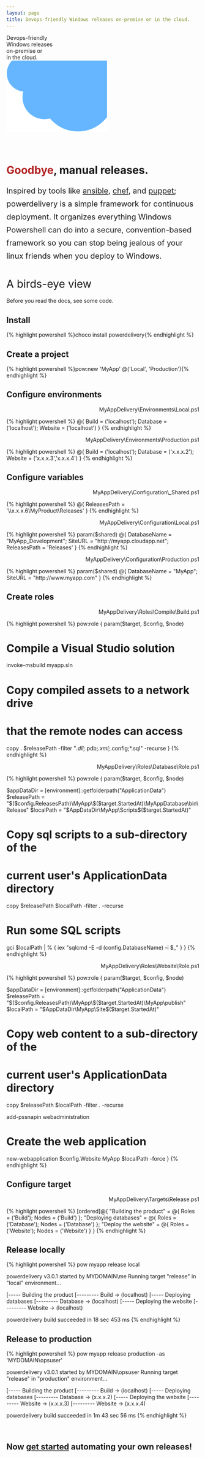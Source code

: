 ```yaml
---
layout: page
title: Devops-friendly Windows releases on-premise or in the cloud.
---
```


<div id="corner-cloud-text">Devops-friendly<br/>Windows releases<br/>on-premise or<br/>in the cloud.</div>
<img id="corner-cloud" src="img/corner_cloud.png" />

<div class="row" style="margin-top: 80px">
	<div class="col-sm-12">
		<h1 id="site-title"><span style="color: firebrick">Goodbye</span>, manual releases.</h1>
		<p style="font-size: 20px; line-height: 1.7">Inspired by tools like <a href="http://www.ansible.com" target="_blank">ansible</a>, <a href="https://www.chef.io" target="_blank">chef</a>, and <a href="https://www.puppetlabs.com" target="_blank">puppet</a>; powerdelivery is a simple framework for continuous deployment. It organizes everything Windows Powershell can do into a secure, convention-based framework so you can stop being jealous of your linux friends when you deploy to Windows.</p>
	</div>
</div>

<h1 style="font-weight: normal">A birds-eye view</h1>

Before you read the docs, see some code.

## Install
<div class="row">
  <div class="col-sm-8">
    <div class="console">{% highlight powershell %}choco install powerdelivery{% endhighlight %}</div>
  </div>
</div>
	
## Create a project
<div class="row">
  <div class="col-sm-8">
    <div class="console">{% highlight powershell %}pow:new 'MyApp' @('Local', 'Production'){% endhighlight %}</div>
  </div>
</div>

## Configure environments
<p class="small" align="right">MyAppDelivery\Environments\Local.ps1</p>
{% highlight powershell %}
@{
  Build = ('localhost');
  Database = ('localhost');
  Website = ('localhost')
}
{% endhighlight %}
<p class="small" align="right">MyAppDelivery\Environments\Production.ps1</p>
{% highlight powershell %}
@{
  Build = ('localhost');
  Database = ('x.x.x.2');
  Website = ('x.x.x.3','x.x.x.4')
}
{% endhighlight %}

## Configure variables
<p class="small" align="right">MyAppDelivery\Configuration\_Shared.ps1</p>
{% highlight powershell %}
@{
  ReleasesPath = '\\x.x.x.6\MyProduct\Releases'
}
{% endhighlight %}
<p class="small" align="right">MyAppDelivery\Configuration\Local.ps1</p>
{% highlight powershell %}
param($shared)
@{
  DatabaseName = "MyApp_Development";
  SiteURL = "http://myapp.cloudapp.net";
  ReleasesPath = 'Releases'
}
{% endhighlight %}
<p class="small" align="right">MyAppDelivery\Configuration\Production.ps1</p>
{% highlight powershell %}
param($shared)
@{
  DatabaseName = "MyApp";
  SiteURL = "http://www.myapp.com"
}
{% endhighlight %}

## Create roles
<p class="small" align="right">MyAppDelivery\Roles\Compile\Build.ps1</p>
{% highlight powershell %}
pow:role {
  param($target, $config, $node)

  # Compile a Visual Studio solution
  invoke-msbuild myapp.sln

  # Copy compiled assets to a network drive
  # that the remote nodes can access
  copy . $releasePath -filter "*.dll;*.pdb;*.xml;*.config;*.sql" -recurse
}
{% endhighlight %}
<p class="small" align="right">MyAppDelivery\Roles\Database\Role.ps1</p>
{% highlight powershell %}
pow:role {
  param($target, $config, $node)

  $appDataDir = [environment]::getfolderpath("ApplicationData") 
  $releasePath = "$($config.ReleasesPath)\MyApp\$($target.StartedAt)\MyAppDatabase\bin\Release\"
  $localPath = "$AppDataDir\MyApp\Scripts\$($target.StartedAt)"

  # Copy sql scripts to a sub-directory of the 
  # current user's ApplicationData directory
  copy $releasePath $localPath -filter *.* -recurse

  # Run some SQL scripts
  gci $localPath | % { iex "sqlcmd -E -d $($config.DatabaseName) -i $_" }
}
{% endhighlight %}
<p class="small" align="right">MyAppDelivery\Roles\Website\Role.ps1</p>
{% highlight powershell %}
pow:role {
  param($target, $config, $node)

  $appDataDir = [environment]::getfolderpath("ApplicationData")
  $releasePath = "$($config.ReleasesPath)\MyApp\$($target.StartedAt)\MyApp\publish\"
  $localPath = "$AppDataDir\MyApp\Site\$($target.StartedAt)"

  # Copy web content to a sub-directory of the 
  # current user's ApplicationData directory
  copy $releasePath $localPath -filter *.* -recurse

  add-pssnapin webadministration

  # Create the web application
  new-webapplication $config.Website MyApp $localPath -force
}
{% endhighlight %}

## Configure target
<p class="small" align="right">MyAppDelivery\Targets\Release.ps1</p>
{% highlight powershell %}
[ordered]@{
  "Building the product" = @{
    Roles = ('Build');
    Nodes = ('Build')
  };
  "Deploying databases" = @{
    Roles = ('Database');
    Nodes = ('Database')
  };
  "Deploy the website" = @{
    Roles = ('Website');
    Nodes = ('Website')
  }
}
{% endhighlight %}

<div class="row">
  <div class="col-sm-6">
    <h2>Release locally</h2>
    <div class="console">
{% highlight powershell %}
pow myapp release local

powerdelivery v3.0.1 started by MYDOMAIN\me
Running target "release" in "local" environment...

[----- Building the product
[--------- Build -> (localhost)
[----- Deploying databases
[--------- Database -> (localhost)
[----- Deploying the website
[--------- Website -> (localhost)

powerdelivery build succeeded in 18 sec 453 ms
{% endhighlight %}</div>
  </div>
  <div class="col-sm-6">
    <h2>Release to production</h2>
    <div class="console">
{% highlight powershell %}
pow myapp release production -as 'MYDOMAIN\opsuser'

powerdelivery v3.0.1 started by MYDOMAIN\opsuser
Running target "release" in "production" environment...

[----- Building the product
[--------- Build -> (localhost)
[----- Deploying databases
[--------- Database -> (x.x.x.2)
[----- Deploying the website
[--------- Website -> (x.x.x.3)
[--------- Website -> (x.x.x.4)

powerdelivery build succeeded in 1m 43 sec 56 ms
{% endhighlight %}
</div>
  </div>
</div>

<br />

## Now [get started](getting-started.html) automating your own releases!